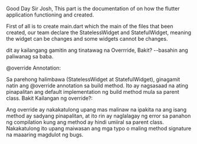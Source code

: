 Good Day Sir Josh, This part is the documentation of on how the flutter application functioning and created. 

First of all is to create main.dart which the main of the files that been created, our team declare the StatelessWidget and StatefulWidget, meaning the widget can be changes and some widgets cannot be changes. 

dit ay kailangang gamitin ang tinatawag na Overrride, Bakit? --basahin ang paliwanag sa baba. 

@override Annotation:

Sa parehong halimbawa (StatelessWidget at StatefulWidget), ginagamit natin ang @override annotation sa build method. Ito ay nagsasaad na ating pinapalitan ang default implementation ng build method mula sa parent class.
Bakit Kailangan ng override?:

Ang override ay nakakatulong upang mas malinaw na ipakita na ang isang method ay sadyang pinapalitan, at ito rin ay naglalagay ng error sa panahon ng compilation kung ang method ay hindi umiiral sa parent class. Nakakatulong ito upang maiwasan ang mga typo o maling method signature na maaaring magdulot ng bugs.
